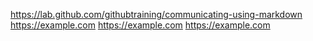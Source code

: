 https://lab.github.com/githubtraining/communicating-using-markdown
https://example.com
https://example.com
https://example.com
